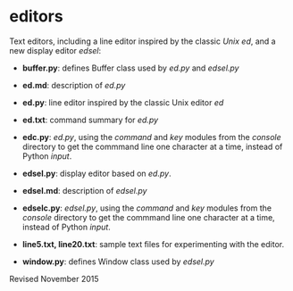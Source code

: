 
editors
=======

Text editors, including a line editor inspired by the classic *Unix ed*, and a
    new display editor *edsel*:

- **buffer.py**: defines Buffer class used by *ed.py* and *edsel.py*

- **ed.md**: description of *ed.py*

- **ed.py**: line editor inspired by the classic Unix editor *ed*

- **ed.txt**: command summary for *ed.py*

- **edc.py**: *ed.py*, using the *command* and *key* modules from the
    *console* directory to get the commmand line one character at a time,
    instead of Python *input*.

- **edsel.py**: display editor based on *ed.py*.

- **edsel.md**: description of *edsel.py*

- **edselc.py**: *edsel.py*, using the *command* and *key* modules
    from the *console* directory to get the commmand line one character at a time, 
    instead of Python *input*.

- **line5.txt, line20.txt**: sample text files for experimenting with
    the editor.

- **window.py**: defines Window class used by *edsel.py*

Revised November 2015
